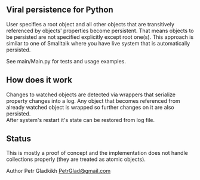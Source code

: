 Viral persistence for Python
----------------------------

User specifies a root object and all other objects that are transitively referenced by objects' properties become persistent.
That means objects to be persisted are not specified explicitly except root one(s). 
This approach is similar to one of Smalltalk where you have live system that is automatically persisted.

See main/Main.py for tests and usage examples.

How does it work
----------------

Changes to watched objects are detected via wrappers that serialize property changes into a log.
Any object that becomes referenced from already watched object is wrapped so further changes on it are also persisted.     
After system's restart it's state can be restored from log file.

Status
------

This is mostly a proof of concept and the implementation does  not handle collections properly (they are treated as atomic
objects).
    
Author Petr Gladkikh <PetrGlad@gmail.com>